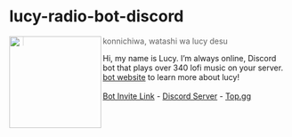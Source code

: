 # lucy-radio-bot-discord

<img src="https://i.imgur.com/2qc0hy0.png" width=165 align="left"/>

> konnichiwa, watashi wa lucy desu <br>

Hi, my name is Lucy. I’m always online, Discord bot that plays over 340 lofi music on your server. [bot website](https://bot.lrmn.site/) to learn more about lucy! <br><br>
[Bot Invite Link](https://discordapp.com/api/oauth2/authorize?client_id=928966154817523723&scope=bot&redirect_uri=https%3A%2F%2Flucyradio.vercel.app%2F%3Finvited%3Dyes) - [Discord Server](https://discord.gg/WFfjrQxnfH) - [Top.gg](https://top.gg/user/361407102650109952)
<br>
